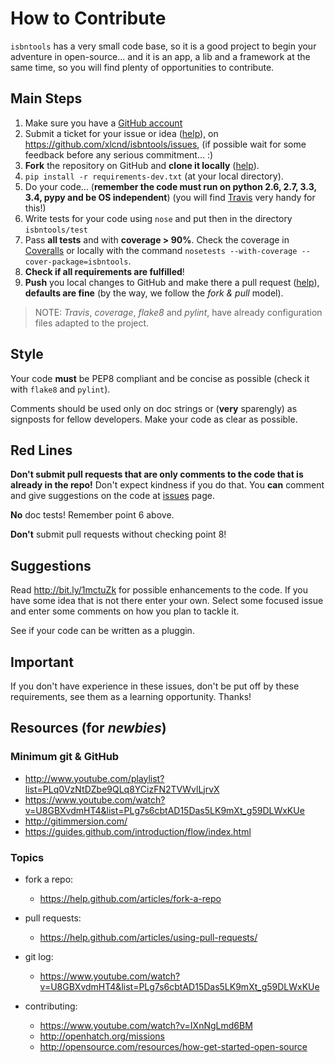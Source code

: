 # How to Contribute

`isbntools` has a very small code base, so it is a good project to begin your
adventure in open-source... and it is an app, a lib and a framework at the same
time, so you will find plenty of opportunities to contribute.


## Main Steps

1. Make sure you have a [GitHub account](https://github.com/signup/free)
2. Submit a ticket for your issue or idea
   ([help](https://www.youtube.com/watch?v=TJlYiMp8FuY)),
   on https://github.com/xlcnd/isbntools/issues,
   (if possible wait for some feedback before any serious commitment... :)
3. **Fork** the repository on GitHub and **clone it locally**
   ([help](https://help.github.com/articles/fork-a-repo)).
4. `pip install -r requirements-dev.txt` (at your local directory).
5. Do your code... (**remember the code must run on python 2.6, 2.7, 3.3, 3.4, pypy
   and be OS independent**) (you will find [Travis](http://travis-ci.org) very handy for this!)
6. Write tests for your code using `nose` and put then in the directory `isbntools/test`
7. Pass **all tests** and with **coverage > 90%**.
   Check the coverage in [Coveralls](http://bit.ly/1mWwjuE) or locally with the command
   `nosetests --with-coverage --cover-package=isbntools`.
8. **Check if all requirements are fulfilled**!
9. **Push** you local changes to GitHub and make there a pull request
   ([help](https://help.github.com/articles/using-pull-requests/)),
   **defaults are fine** (by the way, we follow the *fork & pull* model).

> NOTE: *Travis*, *coverage*, *flake8* and  *pylint*, have already
configuration files adapted to the project.

## Style

Your code **must** be PEP8 compliant and be concise as possible (check it with
`flake8` and `pylint`).

Comments should be used only on doc strings or (**very** sparengly) as signposts
for fellow developers. Make your code as clear as possible.


## Red Lines

**Don't submit pull requests that are only comments to the code that is
already in the repo!**
Don't expect kindness if you do that.
You **can** comment and give suggestions on the code at
[issues](http://bit.ly/1i8vmhB) page.

**No** doc tests! Remember point 6 above.

**Don't** submit pull requests without checking point 8!



## Suggestions

Read http://bit.ly/1mctuZk for possible enhancements to the code.
If you have some idea that is not there enter your own.
Select some focused issue and enter some comments on how you plan to tackle it.

See if your code can be written as a pluggin.


## Important

If you don't have experience in these issues, don't be put off by these requirements,
see them as a learning opportunity. Thanks!



## Resources (for *newbies*)


### Minimum git & GitHub

- http://www.youtube.com/playlist?list=PLq0VzNtDZbe9QLq8YCizFN2TVWvlLjrvX
- https://www.youtube.com/watch?v=U8GBXvdmHT4&list=PLg7s6cbtAD15Das5LK9mXt_g59DLWxKUe
- http://gitimmersion.com/
- https://guides.github.com/introduction/flow/index.html


### Topics

- fork a repo:
  - https://help.github.com/articles/fork-a-repo

- pull requests:
  - https://help.github.com/articles/using-pull-requests/

- git log:
  - https://www.youtube.com/watch?v=U8GBXvdmHT4&list=PLg7s6cbtAD15Das5LK9mXt_g59DLWxKUe

- contributing:
  - https://www.youtube.com/watch?v=IXnNgLmd6BM
  - http://openhatch.org/missions
  - http://opensource.com/resources/how-get-started-open-source
